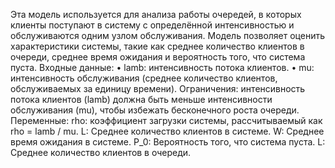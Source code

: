 Эта модель используется для анализа работы очередей, в которых клиенты поступают в систему с определённой интенсивностью и обслуживаются одним узлом обслуживания. Модель позволяет оценить характеристики системы, такие как среднее количество клиентов в очереди, среднее время ожидания и вероятность того, что система пуста.
Входные данные:
•	lamb: интенсивность потока клиентов.
•	mu: интенсивность обслуживания (среднее количество клиентов, обслуживаемых за единицу времени).
Ограничения: интенсивность потока клиентов (lamb) должна быть меньше интенсивности обслуживания (mu), чтобы избежать бесконечного роста очереди.
Переменные:
rho: коэффициент загрузки системы, рассчитываемый как rho = lamb / mu.
L: Среднее количество клиентов в системе.
W: Среднее время ожидания в системе.
P_0: Вероятность того, что система пуста.
L: Среднее количество клиентов в очереди.
